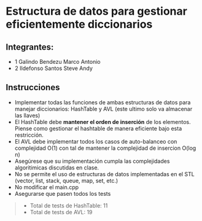 # Estructura de datos para gestionar eficientemente diccionarios

## Integrantes:

- 1 Galindo Bendezu Marco Antonio
- 2 Ildefonso Santos Steve Andy

## Instrucciones

- Implementar todas las funciones de ambas estructuras de datos para manejar diccionarios:
  HashTable y AVL (este ultimo solo va almacenar las llaves)
- El HashTable debe **mantener el orden de inserción** de los elementos. Piense como gestionar el hashtable de manera eficiente bajo esta restricción.
- El AVL debe implementar todos los casos de auto-balanceo con complejidad O(1) con tal de mantener la complejidad de insercion O(log n)
- Asegúrese que su implementación cumpla las complejidades algoritimicas discutidas en clase.
- No se permite el uso de estructuras de datos implementadas en el STL (vector, list, stack, queue, map, set, etc.)
- No modificar el main.cpp
- Asegurarse que pasen todos los tests

> - Total de tests de HashTable: 11
> - Total de tests de AVL: 19
